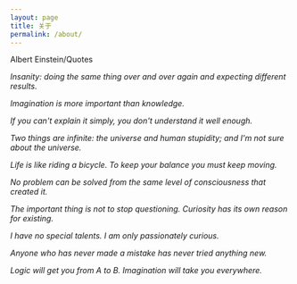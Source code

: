 ```yaml
---
layout: page
title: 关于
permalink: /about/
---
```


Albert Einstein/Quotes

*Insanity: doing the same thing over and over again and expecting different results.*

*Imagination is more important than knowledge.*

*If you can't explain it simply, you don't understand it well enough.*

*Two things are infinite: the universe and human stupidity; and I'm not sure about the universe.*

*Life is like riding a bicycle. To keep your balance you must keep moving.*

*No problem can be solved from the same level of consciousness that created it.*

*The important thing is not to stop questioning. Curiosity has its own reason for existing.*

*I have no special talents. I am only passionately curious.*

*Anyone who has never made a mistake has never tried anything new.*

*Logic will get you from A to B. Imagination will take you everywhere.*